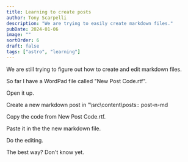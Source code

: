 ```yaml
---
title: Learning to create posts
author: Tony Scarpelli
description: "We are trying to easily create markdown files."
pubDate: 2024-01-06
image: ""
sortOrder: 6
draft: false
tags: ["astro", "learning"]
---
```

We are still trying to figure out how to create and edit markdown files.

So far I have a WordPad file called "New Post Code.rtf".

Open it up.

Create a new markdown post in "\src\content\posts:: post-n-md

Copy the code from New Post Code.rtf.

Paste it in the the new markdown file.

Do the editing.

The best way? Don't know yet.
